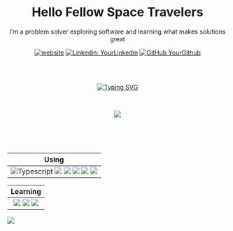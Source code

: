 <h1 align="center">
 Hello Fellow Space Travelers
</h1>
 <p align="center">
 I'm a problem solver exploring software and learning what makes solutions great
</p>

<div align="center">

[![website](https://img.shields.io/badge/Portfolio-Website-green?style=flat&logo=google-chrome)](https://jonkarrer.com/)
[![Linkedin: YourLinkedin](https://img.shields.io/badge/-LinkedIn-blue?style=flat&logo=Linkedin&logoColor=white)](https://www.linkedin.com/in/jon-karrer-6b8a18186/)
[![GitHub YourGithub](https://img.shields.io/github/followers/yourGithub?label=follow&style=social)](https://github.com/jonkarrer)

</div>

<br><br>

<p align="center">
<a href="https://git.io/typing-svg"><img src="https://readme-typing-svg.demolab.com?font=Fira+Code&size=32&duration=3000&pause=500&center=true&width=435&lines=Think;Build;Learn;Repeat;" alt="Typing SVG" /></a>
</p>

<br>

<p float="left" align="center">
  <img src="https://github-profile-trophy.vercel.app/?username=jonkarrer&theme=tokyonight">
  <br><br></p>
<br><br>

<div align="center">
  
| Using |
| :----: |
| ![Typescript](https://img.shields.io/badge/TypeScript-007ACC?style=for-the-badge&logo=typescript&logoColor=white) ![](https://img.shields.io/badge/Rust-007ACC?style=for-the-badge&logo=rust&logoColor=white&color=0b7261) ![](https://img.shields.io/badge/Docker-007ACC?style=for-the-badge&logo=docker&logoColor=white&color=0073ec) ![](https://img.shields.io/badge/React-007ACC?style=for-the-badge&logo=react&logoColor=000&color=61dafb) ![](https://img.shields.io/badge/MySQL-007ACC.svg?style=for-the-badge&logo=MySQL&logoColor=white) ![](https://img.shields.io/badge/Bun-000.svg?style=for-the-badge&logo=bun&logoColor=white)|
 
</div>

<div align="center">
 
| Learning |
| :----: |
| ![](https://img.shields.io/badge/Linux-007ACC?style=for-the-badge&logo=linux&logoColor=white) ![](https://img.shields.io/badge/Neovim-%234ea94b.svg?style=for-the-badge&logo=neovim&logoColor=white) ![](https://img.shields.io/badge/shell_script-%23121011.svg?style=for-the-badge&logo=gnu-bash&logoColor=white) |

</div>


<img src="https://github.com/BEPb/BEPb/blob/main/assets/Bottom_down.svg">

<!---<h3 align="center">⚠️ Multiple works in progress! ⚠️</h3>
<h4 align="center">Due to the creating of multiple projects, common inactivity may occur.<br>Please pardon any slow uploads or lack of updates.</h4>--->
